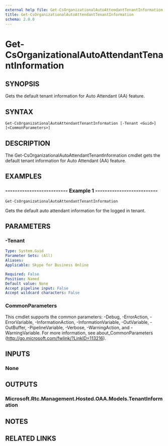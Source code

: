 ```yaml
---
external help file: Get-CsOrganizationalAutoAttendantTenantInformation.xml
title: Get-CsOrganizationalAutoAttendantTenantInformation
schema: 2.0.0
---
```


# Get-CsOrganizationalAutoAttendantTenantInformation

## SYNOPSIS
Gets the default tenant information for Auto Attendant (AA) feature.

## SYNTAX

```
Get-CsOrganizationalAutoAttendantTenantInformation [-Tenant <Guid>] [<CommonParameters>]
```

## DESCRIPTION
The Get-CsOrganizationalAutoAttendantTenantInformation cmdlet gets the default tenant information for Auto Attendant (AA) feature.

## EXAMPLES

### -------------------------- Example 1 --------------------------
```
Get-CsOrganizationalAutoAttendantTenantInformation
```

Gets the default auto attendant information for the logged in tenant.


## PARAMETERS

### -Tenant

```yaml
Type: System.Guid
Parameter Sets: (All)
Aliases: 
Applicable: Skype for Business Online

Required: False
Position: Named
Default value: None
Accept pipeline input: False
Accept wildcard characters: False
```

### CommonParameters
This cmdlet supports the common parameters: -Debug, -ErrorAction, -ErrorVariable, -InformationAction, -InformationVariable, -OutVariable, -OutBuffer, -PipelineVariable, -Verbose, -WarningAction, and -WarningVariable. For more information, see about_CommonParameters (http://go.microsoft.com/fwlink/?LinkID=113216).

## INPUTS

### None

## OUTPUTS

### Microsoft.Rtc.Management.Hosted.OAA.Models.TenantInformation

## NOTES

## RELATED LINKS

